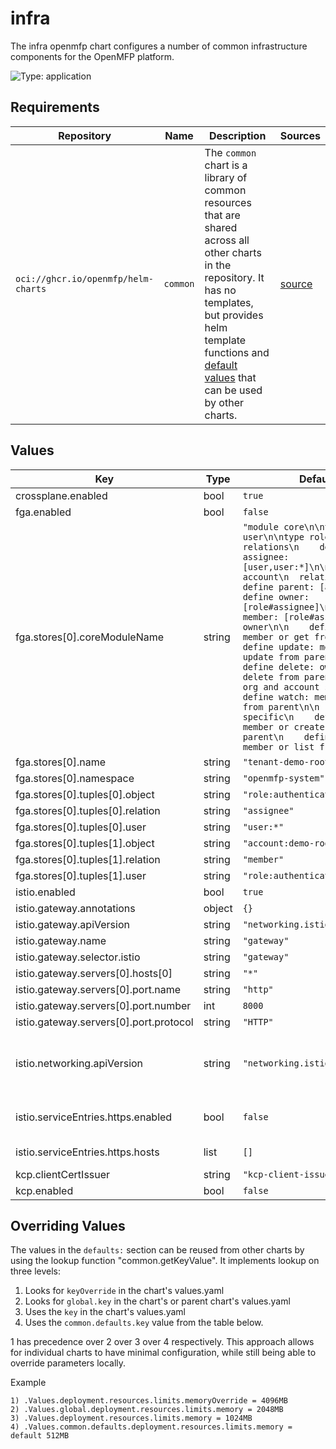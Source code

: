 # infra

The infra openmfp chart configures a number of common infrastructure components for the OpenMFP platform.

![Type: application](https://img.shields.io/badge/Type-application-informational?style=flat-square)

## Requirements

| Repository | Name | Description | Sources |
|------------|------|-------------|---------|
| `oci://ghcr.io/openmfp/helm-charts` | `common` | The `common` chart is a library of common resources that are shared across all other charts in the repository. It has no templates, but provides helm template functions and [default values](https://github.com/openmfp/helm-charts/blob/main/charts/common/values.yaml) that can be used by other charts. |[source](https://github.com/openmfp/helm-charts/tree/main/charts/common)|
## Values
| Key | Type | Default | Description |
|-----|------|---------|-------------|
| crossplane.enabled | bool | `true` |  |
| fga.enabled | bool | `false` |  |
| fga.stores[0].coreModuleName | string | `"module core\n\ntype user\n\ntype role\n  relations\n    define assignee: [user,user:*]\n\ntype account\n  relations\n\n    define parent: [account]\n    define owner: [role#assignee]\n    define member: [role#assignee] or owner\n\n    define get: member or get from parent\n    define update: member or update from parent\n    define delete: owner or delete from parent\n\n    # org and account specific\n    define watch: member or watch from parent\n\n    # org specific\n    define create: member or create from parent\n    define list: member or list from parent\n"` |  |
| fga.stores[0].name | string | `"tenant-demo-root"` |  |
| fga.stores[0].namespace | string | `"openmfp-system"` |  |
| fga.stores[0].tuples[0].object | string | `"role:authenticated"` |  |
| fga.stores[0].tuples[0].relation | string | `"assignee"` |  |
| fga.stores[0].tuples[0].user | string | `"user:*"` |  |
| fga.stores[0].tuples[1].object | string | `"account:demo-root"` |  |
| fga.stores[0].tuples[1].relation | string | `"member"` |  |
| fga.stores[0].tuples[1].user | string | `"role:authenticated#assignee"` |  |
| istio.enabled | bool | `true` |  |
| istio.gateway.annotations | object | `{}` |  |
| istio.gateway.apiVersion | string | `"networking.istio.io/v1"` |  |
| istio.gateway.name | string | `"gateway"` |  |
| istio.gateway.selector.istio | string | `"gateway"` |  |
| istio.gateway.servers[0].hosts[0] | string | `"*"` |  |
| istio.gateway.servers[0].port.name | string | `"http"` |  |
| istio.gateway.servers[0].port.number | int | `8000` |  |
| istio.gateway.servers[0].port.protocol | string | `"HTTP"` |  |
| istio.networking.apiVersion | string | `"networking.istio.io/v1"` | The istio apiVersion used for networking resources in this chart eg. networking.istio.io/v1, networking.istio.io/v1beta1 |
| istio.serviceEntries.https.enabled | bool | `false` | A toggle to enable the service entries for external https communication |
| istio.serviceEntries.https.hosts | list | `[]` | The list of hosts to be added to the service entry |
| kcp.clientCertIssuer | string | `"kcp-client-issuer"` |  |
| kcp.enabled | bool | `false` |  |

## Overriding Values

The values in the `defaults:` section can be reused from other charts by using the lookup function "common.getKeyValue". It implements lookup on three levels:

1. Looks for `keyOverride` in the chart's values.yaml
2. Looks for `global.key` in the chart's or parent chart's values.yaml
3. Uses the `key` in the chart's values.yaml
4. Uses the `common.defaults.key` value from the table below.

1 has precedence over 2 over 3 over 4 respectively. This approach allows for individual charts to have minimal configuration, while still being able to override parameters locally.

Example
```
1) .Values.deployment.resources.limits.memoryOverride = 4096MB
2) .Values.global.deployment.resources.limits.memory = 2048MB
3) .Values.deployment.resources.limits.memory = 1024MB
4) .Values.common.defaults.deployment.resources.limits.memory = default 512MB
```

